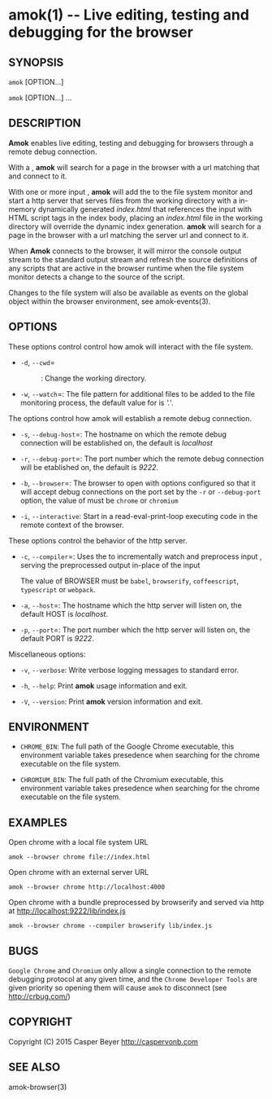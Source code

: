 # amok(1) -- Live editing, testing and debugging for the browser
## SYNOPSIS

`amok` [OPTION...] <URL>

`amok` [OPTION...] <FILE>...

## DESCRIPTION

**Amok** enables live editing, testing and debugging for browsers through a remote debug connection.

With a <URL>, **amok** will search for a page in the browser with a url matching that <URL> and connect to it.

With one or more input <FILES>, **amok** will add the <FILES> to the file system monitor and start a http server that serves files from the working directory with a in-memory dynamically generated *index.html* that references the input <FILES> with HTML script tags in the index body, placing an *index.html* file in the working directory will override the dynamic index generation. **amok** will search for a page in the browser with a url matching the server url and connect to it.

When **Amok** connects to the browser, it will mirror the console output stream to the standard output stream and refresh the source definitions of any scripts that are active in the browser runtime when the file system monitor detects a change to the source of the script.

Changes to the file system will also be available as events on the global object within the browser environment, see amok-events(3).

## OPTIONS
These options control control how amok will interact with the file system.

* `-d`, `--cwd`=<DIR>:
  Change the working directory.

* `-w`, `--watch`=<GLOB>:
  The file pattern for additional files to be added to the file monitoring process, the default value for <GLOB> is *'.'*.

The options control how amok will establish a remote debug connection.

* `-s`, `--debug-host`=<HOST>:
  The hostname on which the remote debug connection will be established on,
  the default <HOST> is *localhost*

* `-r`, `--debug-port`=<PORT>:
  The port number which the remote debug connection will be etablished on,
  the default <PORT> is *9222*.

* `-b`, `--browser`=<BROWSER>:
  The browser to open with options configured so that it will accept debug connections on the port set by the `-r` or `--debug-port` option, the value of <BROWSER> must be `chrome` or `chromium`

* `-i`, `--interactive`:
  Start in a read-eval-print-loop executing code in the remote context of the browser.

These options control the behavior of the http server.

* `-c`, `--compiler`=<COMPILER>:
  Uses the <COMPILER> to incrementally watch and preprocess input <FILES>, serving the preprocessed output in-place of the input <FILES>

  The value of BROWSER must be `babel`, `browserify`, `coffeescript`, `typescript` or `webpack`.

* `-a`, `--host`=<HOST>:
  The hostname which the http server will listen on,
  the default HOST is *localhost*.

* `-p`, `--port`=<PORT>:
  The port number which the http server will listen on,
  the default PORT is *9222*.

Miscellaneous options:

* `-v`, `--verbose`:
  Write verbose logging messages to standard error.

* `-h`, `--help`:
  Print **amok** usage information and exit.

* `-V`, `--version`:
  Print **amok** version information and exit.

## ENVIRONMENT

* `CHROME_BIN`:
  The full path of the Google Chrome executable, this environment variable takes presedence when searching for the chrome executable on the file system.

* `CHROMIUM_BIN`:
  The full path of the Chromium executable, this environment variable takes presedence when searching for the chrome executable on the file system.

## EXAMPLES

Open chrome with a local file system URL

    amok --browser chrome file://index.html

Open chrome with an external server URL

    amok --browser chrome http://localhost:4000

Open chrome with a bundle preprocessed by browserify and served via http at <http://localhost:9222/lib/index.js>

    amok --browser chrome --compiler browserify lib/index.js

## BUGS

`Google Chrome` and `Chromium` only allow a single connection to the remote debugging protocol at any given time, and the `Chrome Developer Tools` are given priority so opening them will cause `amok` to disconnect (see http://crbug.com/)

## COPYRIGHT

Copyright (C) 2015 Casper Beyer <http://caspervonb.com>

## SEE ALSO

amok-browser(3)